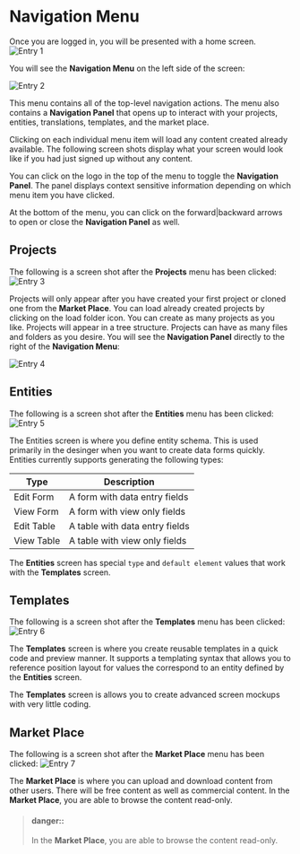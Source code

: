 # Navigation Menu
Once you are logged in, you will be presented with a home screen.
  ![Entry 1][1]

You will see the **Navigation Menu** on the left side of the screen:

  ![Entry 2][2]

This menu contains all of the top-level navigation actions. The menu also contains a **Navigation Panel** that opens up to interact with your projects, entities, translations, templates, and the market place.

Clicking on each individual menu item will load any content created already available. The following screen shots display what your screen would look like if you had just signed up without any content.

You can click on the logo in the top of the menu to toggle the **Navigation Panel**. The panel displays context sensitive information depending on which menu item you have clicked.

At the bottom of the menu, you can click on the forward|backward arrows to open or close the **Navigation Panel** as well.

## Projects
The following is a screen shot after the **Projects** menu has been clicked:
  ![Entry 3][3]

Projects will only appear after you have created your first project or cloned one from the **Market Place**. You can load already created projects by clicking on the load folder icon. You can create as many projects as you like. Projects will appear in a tree structure. Projects can have as many files and folders as you desire.
You will see the **Navigation Panel** directly to the right of the **Navigation Menu**:

  ![Entry 4][4]

## Entities
The following is a screen shot after the **Entities** menu has been clicked:
  ![Entry 5][5]

The Entities screen is where you define entity schema. This is used primarily in the desinger when you want to create data forms quickly. Entities currently supports generating the following types:

Type | Description
---- | -----------
Edit Form | A form with data entry fields
View Form | A form with view only fields
Edit Table | A table with data entry fields
View Table | A table with view only fields 

The **Entities** screen has special `type` and `default element` values that work with the **Templates** screen.
## Templates
The following is a screen shot after the **Templates** menu has been clicked:
  ![Entry 6][6]

The **Templates** screen is where you create reusable templates in a quick code and preview manner. It supports a templating syntax that allows you to reference position layout for values the correspond to an entity defined by the **Entities** screen.

The **Templates** screen is allows you to create advanced screen mockups with very little coding.

## Market Place
The following is a screen shot after the **Market Place** menu has been clicked:
  ![Entry 7][7]

The **Market Place** is where you can upload and download content from other users. There will be free content as well as commercial content. In the **Market Place**, you are able to browse the content read-only.

> #### danger::
>In the **Market Place**, you are able to browse the content read-only.



[1]: capture1.png
[2]: capture2.png
[3]: capture3.png
[4]: capture4.png
[5]: capture5.png
[6]: capture6.png
[7]: capture7.png